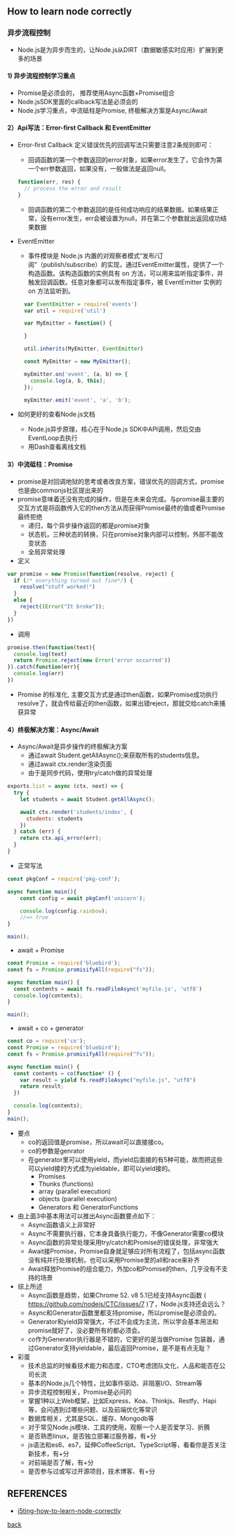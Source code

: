 ## How to learn node correctly

### 异步流程控制
- Node.js是为异步而生的，让Node.js从DIRT（数据敏感实时应用）扩展到更多的场景

#### 1) 异步流程控制学习重点
- Promise是必须会的， 推荐使用Async函数+Promise组合
- Node.jsSDK里面的callback写法是必须会的
- Node.js学习重点，中流砥柱是Promise, 终极解决方案是Async/Await

#### 2）Api写法：Error-first Callback 和 EventEmitter
- Error-first Callback 定义错误优先的回调写法只需要注意2条规则即可：
  - 回调函数的第一个参数返回的error对象，如果error发生了，它会作为第一个err参数返回，如果没有，一般做法是返回null。

  ```js
  function(err, res) {
    // process the error and result
  }
  ```
  - 回调函数的第二个参数返回的是任何成功响应的结果数据。如果结果正常，没有error发生，err会被设置为null，并在第二个参数就出返回成功结果数据
- EventEmitter
  - 事件模块是 Node.js 内置的对观察者模式“发布/订阅”（publish/subscribe）的实现，通过EventEmitter属性，提供了一个构造函数。该构造函数的实例具有 on 方法，可以用来监听指定事件，并触发回调函数。任意对象都可以发布指定事件，被 EventEmitter 实例的 on 方法监听到。

  ```js
    var EventEmitter = require('events')
    var util = require('util')

    var MyEmitter = function() {

    }

    util.inherits(MyEmitter, EventEmitter)

    const MyEmitter = new MyEmitter();

    myEmitter.on('event', (a, b) => {
      console.log(a, b, this);
    });

    myEmitter.emit('event', 'a', 'b');
  ```
- 如何更好的查看Node.js文档
  - Node.js异步原理，核心在于Node.js SDK中API调用，然后交由EventLoop去执行
  - 用Dash查看离线文档

#### 3）中流砥柱：Promise
- promise是对回调地狱的思考或者改良方案，错误优先的回调方式，promise也是由commonjs社区提出来的
- promise意味着还没有完成的操作，但是在未来会完成。与promise最主要的交互方式是将函数传入它的then方法从而获得Promise最终的值或者Promise最终拒绝
  - 递归，每个异步操作返回的都是promise对象
  - 状态机，三种状态的转换，只在promise对象内部可以控制，外部不能改变状态
  - 全局异常处理
- 定义

```js
var promise = new Promise(function(resolve, reject) {
  if (/* everything turned out fine*/) {
    resolve("stuff worked!")
  }
  else {
    reject((Error("It broke"));
  }
})

```

- 调用

```js
promise.then(function(text){
  console.log(text)
  return Promise.reject(new Error('error occurred'))
}).catch(function(err){
  console.log(err)
})
```

- Promise 的标准化, 主要交互方式是通过then函数，如果Promise成功执行resolve了，就会传给最近的then函数，如果出错reject，那就交给catch来捕获异常

#### 4）终极解决方案：Async/Await
- Async/Await是异步操作的终极解决方案
  - 通过await Student.getAllAsync();来获取所有的students信息。
  - 通过await ctx.render渲染页面
  - 由于是同步代码，使用try/catch做的异常处理

```js
exports.list = async (ctx, next) => {
  try {
    let students = await Student.getAllAsync();

    await ctx.render('students/index', {
      students: students
    })
  } catch (err) {
    return ctx.api_error(err);
  }
}
```

- 正常写法

```js
const pkgConf = require('pkg-conf');

async function main(){
    const config = await pkgConf('unicorn');

    console.log(config.rainbow);
    //=> true
}

main();
```

- await + Promise

```js
const Promise = require('bluebird');
const fs = Promise.promisifyAll(require("fs"));

async function main() {
  const contents = await fs.readFileAsync('myfile.js', 'utf8')
  console.log(contents);
}

main();
```

- await + co + generator

```js
const co = require('co');
const Promise = require('bluebird');
const fs = Promise.promisifyAll(require("fs"));

async function main() {
  const contents = co(function* () {
    var result = yield fs.readFileAsync("myfile.js", "utf8")
    return result;
  })

  console.log(contents);
}
main();
```

- 要点
  - co的返回值是promise，所以await可以直接接co。
  - co的参数是genrator
  - 在generator里可以使用yield，而yield后面接的有5种可能，故而把这些可以yield接的方式成为yieldable，即可以yield接的。
    - Promises
    - Thunks (functions)
    - array (parallel execution)
    - objects (parallel execution)
    - Generators 和 GeneratorFunctions
- 由上面3中基本用法可以推出Async函数要点如下：
  - Async函数语义上非常好
  - Async不需要执行器，它本身具备执行能力，不像Generator需要co模块
  - Async函数的异常处理采用try/catch和Promise的错误处理，非常强大
  - Await接Promise，Promise自身就足够应对所有流程了，包括async函数没有纯并行处理机制，也可以采用Promise里的all和race来补齐
  - Await释放Promise的组合能力，外加co和Promise的then，几乎没有不支持的场景
- 综上所述
  - Async函数是趋势，如果Chrome 52. v8 5.1已经支持Async函数 ( https://github.com/nodejs/CTC/issues/7 )了，Node.js支持还会远么？
  - Async和Generator函数里都支持promise，所以promise是必须会的。
  - Generator和yield异常强大，不过不会成为主流，所以学会基本用法和promise就好了，没必要所有的都必须会。
  - co作为Generator执行器是不错的，它更好的是当做Promise 包装器，通过Generator支持yieldable，最后返回Promise，是不是有点无耻？
- 彩蛋
  - 技术总监的时候看技术能力和态度，CTO考虑团队文化，人品和能否在公司长流
  - 基本的Node.js几个特性，比如事件驱动、非阻塞I/O、Stream等
  - 异步流程控制相关，Promise是必问的
  - 掌握1种以上Web框架，比如Express、Koa、Thinkjs、Restfy、Hapi等，会问遇到过哪些问题、以及前端优化等常识
  - 数据库相关，尤其是SQL、缓存、Mongodb等
  - 对于常见Node.js模块、工具的使用，观察一个人是否爱学习、折腾
  - 是否熟悉linux，是否独立部署过服务器，有+分
  - js语法和es6、es7，延伸CoffeeScript、TypeScript等，看看你是否关注新技术，有+分
  - 对前端是否了解，有+分
  - 是否参与过或写过开源项目，技术博客、有+分

## REFERENCES
- [i5ting-how-to-learn-node-correctly](https://i5ting.github.io/How-to-learn-node-correctly/#10306)

[back](./)
